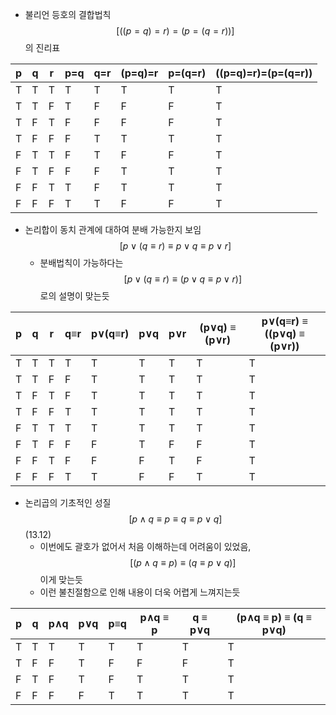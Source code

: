 * 불리언 등호의 결합법칙 $$[((p=q)=r)=(p=(q=r))]$$ 의 진리표

| p | q | r | p=q | q=r | (p=q)=r | p=(q=r) | ((p=q)=r)=(p=(q=r)) |
|---|---|---|-----|-----|---------|---------|---------------------|
| T | T | T | T   | T   | T       | T       | T                   |
| T | T | F | T   | F   | F       | F       | T                   |
| T | F | T | F   | F   | F       | F       | T                   |
| T | F | F | F   | T   | T       | T       | T                   |
| F | T | T | F   | T   | F       | F       | T                   |
| F | T | F | F   | F   | T       | T       | T                   |
| F | F | T | T   | F   | T       | T       | T                   |
| F | F | F | T   | T   | F       | F       | T                   |

* 논리합이 동치 관계에 대하여 분배 가능한지 보임 $$[p∨(q≡r) ≡ p∨q ≡ p∨r]$$
   * 분배법칙이 가능하다는 $$[p∨(q≡r) ≡ (p∨q ≡ p∨r)]$$ 로의 설명이 맞는듯

| p | q | r | q≡r | p∨(q≡r) | p∨q | p∨r | (p∨q) ≡ (p∨r) | p∨(q≡r) ≡ ((p∨q) ≡ (p∨r)) |
|---|---|---|-----|---------|-----|-----|---------------|---------------------------|
| T | T | T | T   | T       | T   | T   | T             | T                         |
| T | T | F | F   | T       | T   | T   | T             | T                         |
| T | F | T | F   | T       | T   | T   | T             | T                         |
| T | F | F | T   | T       | T   | T   | T             | T                         |
| F | T | T | T   | T       | T   | T   | T             | T                         |
| F | T | F | F   | F       | T   | F   | F             | T                         |
| F | F | T | F   | F       | F   | T   | F             | T                         |
| F | F | F | T   | T       | F   | F   | T             | T                         |

* 논리곱의 기초적인 성질 $$[p∧q ≡ p ≡ q ≡ p∨q]$$ (13.12)
  * 이번에도 괄호가 없어서 처음 이해하는데 어려움이 있었음, $$[(p∧q ≡ p) ≡ (q ≡ p∨q)]$$ 이게 맞는듯
  * 이런 불친절함으로 인해 내용이 더욱 어렵게 느껴지는듯

| p | q | p∧q | p∨q | p≡q | p∧q ≡ p | q ≡ p∨q | (p∧q ≡ p) ≡ (q ≡ p∨q) |
|---|---|-----|-----|-----|---------|---------|-------------------|
| T | T | T   | T   | T   | T       | T       | T                 |
| T | F | F   | T   | F   | F       | F       | T                 |
| F | T | F   | T   | F   | T       | T       | T                 |
| F | F | F   | F   | T   | T       | T       | T                 |


